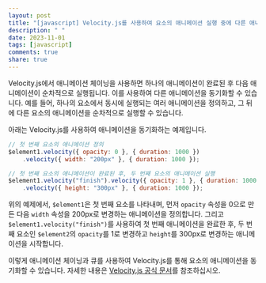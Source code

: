 ```yaml
---
layout: post
title: "[javascript] Velocity.js를 사용하여 요소의 애니메이션 실행 중에 다른 애니메이션을 동기화할 수 있나요?"
description: " "
date: 2023-11-01
tags: [javascript]
comments: true
share: true
---
```


Velocity.js에서 애니메이션 체이닝을 사용하면 하나의 애니메이션이 완료된 후 다음 애니메이션이 순차적으로 실행됩니다. 이를 사용하여 다른 애니메이션을 동기화할 수 있습니다. 예를 들어, 하나의 요소에서 동시에 실행되는 여러 애니메이션을 정의하고, 그 뒤에 다른 요소의 애니메이션을 순차적으로 실행할 수 있습니다.

아래는 Velocity.js를 사용하여 애니메이션을 동기화하는 예제입니다.

```javascript
// 첫 번째 요소의 애니메이션 정의
$element1.velocity({ opacity: 0 }, { duration: 1000 })
    .velocity({ width: "200px" }, { duration: 1000 });

// 첫 번째 요소의 애니메이션이 완료된 후, 두 번째 요소의 애니메이션 실행
$element1.velocity("finish").velocity({ opacity: 1 }, { duration: 1000 })
    .velocity({ height: "300px" }, { duration: 1000 });
```

위의 예제에서, `$element1`은 첫 번째 요소를 나타내며, 먼저 `opacity` 속성을 0으로 만든 다음 `width` 속성을 200px로 변경하는 애니메이션을 정의합니다. 그리고 `$element1.velocity("finish")`를 사용하여 첫 번째 애니메이션을 완료한 후, 두 번째 요소인 `$element2`의 `opacity`를 1로 변경하고 `height`를 300px로 변경하는 애니메이션을 시작합니다.

이렇게 애니메이션 체이닝과 큐를 사용하여 Velocity.js를 통해 요소의 애니메이션을 동기화할 수 있습니다. 자세한 내용은 [Velocity.js 공식 문서](https://velocityjs.org/#chaining)를 참조하십시오.